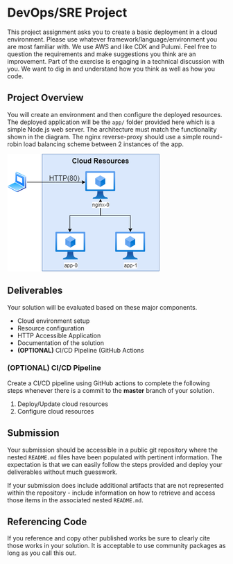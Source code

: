 # DevOps/SRE Project
This project assignment asks you to create a basic deployment in a cloud environment. Please use whatever framework/language/environment you are most familiar with. We use AWS and like CDK and Pulumi. Feel free to question the requirements and make suggestions you think are an improvement. Part of the exercise is engaging in a technical discussion with you. We want to dig in and understand how you think as well as how you code.

## Project Overview
You will create an environment and then configure the deployed resources. The deployed application will be the `app/` folder provided here which is a simple Node.js web server. The architecture must match the functionality shown in the diagram. The nginx reverse-proxy should use a simple round-robin load balancing scheme between 2 instances of the app.

![architecture](./public/img/test-sre.png)

## Deliverables
Your solution will be evaluated based on these major components.
* Cloud environment setup 
* Resource configuration
* HTTP Accessible Application
* Documentation of the solution
* **(OPTIONAL)** CI/CD Pipeline (GitHub Actions

### **(OPTIONAL)** CI/CD Pipeline
Create a CI/CD pipeline using GitHub actions to complete the following steps whenever there is a commit to the **master** branch of your solution.

1. Deploy/Update cloud resources
1. Configure cloud resources

## Submission
Your submission should be accessible in a public git repository where the nested `README.md` files have been populated with pertinent information. The expectation is that we can easily follow the steps provided and deploy your deliverables without much guesswork. 

If your submission does include additional artifacts that are not represented within the repository - include information on how to retrieve and access those items in the associated nested `README.md`.

## Referencing Code
If you reference and copy other published works be sure to clearly cite those works in your solution. It is acceptable to use community packages as long as you call this out.
